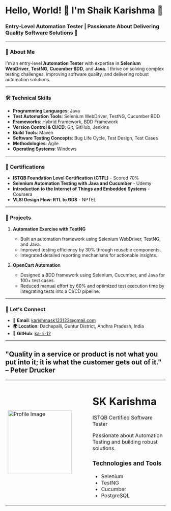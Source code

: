 # Hello, World! 👋 I'm Shaik Karishma 🌟  
### Entry-Level Automation Tester | Passionate About Delivering Quality Software Solutions 🚀  


---

### 🌟 About Me  
I'm an entry-level **Automation Tester** with expertise in **Selenium WebDriver**, **TestNG**, **Cucumber BDD**, and **Java**. I thrive on solving complex testing challenges, improving software quality, and delivering robust automation solutions.  

---

### 🛠️ Technical Skills  
- **Programming Languages**: Java  
- **Test Automation Tools**: Selenium WebDriver, TestNG, Cucumber BDD  
- **Frameworks**: Hybrid Framework, BDD Framework  
- **Version Control & CI/CD**: Git, GitHub, Jenkins  
- **Build Tools**: Maven  
- **Software Testing Concepts**: Bug Life Cycle, Test Design, Test Cases  
- **Methodologies**: Agile  
- **Operating Systems**: Windows  

---

### 🌟 Certifications  
- **ISTQB Foundation Level Certification (CTFL)** - Scored 70%  
- **Selenium Automation Testing with Java and Cucumber** - Udemy  
- **Introduction to the Internet of Things and Embedded Systems** - Coursera  
- **VLSI Design Flow: RTL to GDS** - NPTEL  

---

### 📂 Projects  

1. **Automation Exercise with TestNG**  
   - Built an automation framework using Selenium WebDriver, TestNG, and Java.  
   - Improved testing efficiency by 30% through reusable components.  
   - Integrated detailed reporting mechanisms for actionable insights.  

2. **OpenCart Automation**  
   - Designed a BDD framework using Selenium, Cucumber, and Java for 100+ test cases.  
   - Reduced manual effort by 60% and optimized test execution time by integrating tests into a CI/CD pipeline.  

---


### 💬 Let's Connect  
- **📧 Email**: [karishmask123123@gmail.com](mailto:karishmask123123@gmail.com)  
- **🌍 Location**: Dachepalli, Guntur District, Andhra Pradesh, India 
- **🔗 GitHub**: [ka-ri-12](https://github.com/ka-ri-12)

---
**"Quality in a service or product is not what you put into it; it is what the customer gets out of it."** – Peter Drucker
---

<!-- Add your profile picture and content below -->

<table>
  <tr>
    <td width="250">
      <img src="https://github.com/your-username/profile-image.jpg" alt="Profile Image" width="200"/>
    </td>
    <td>
      <h1>SK Karishma</h1>
      <p>ISTQB Certified Software Tester</p>
      <p>Passionate about Automation Testing and building robust solutions.</p>
      <h3>Technologies and Tools</h3>
      <ul>
        <li>Selenium</li>
        <li>TestNG</li>
        <li>Cucumber</li>
        <li>PostgreSQL</li>
      </ul>
    </td>
  </tr>
</table>
